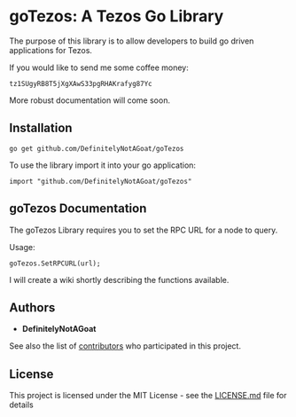 # goTezos: A Tezos Go Library

The purpose of this library is to allow developers to build go driven applications for Tezos. 

If you would like to send me some coffee money:
```
tz1SUgyRB8T5jXgXAwS33pgRHAKrafyg87Yc
```


More robust documentation will come soon.

## Installation
```
go get github.com/DefinitelyNotAGoat/goTezos
```

To use the library import it into your go application:
```
import "github.com/DefinitelyNotAGoat/goTezos"
```


## goTezos Documentation
The goTezos Library requires you to set the RPC URL for a node to query. 


Usage:

```
goTezos.SetRPCURL(url);
```

I will create a wiki shortly describing the functions available.

## Authors

* **DefinitelyNotAGoat**

See also the list of [contributors](https://github.com/DefinitelyNotAGoat/goTezos/graphs/contributors) who participated in this project.

## License

This project is licensed under the MIT License - see the [LICENSE.md](LICENSE.md) file for details
